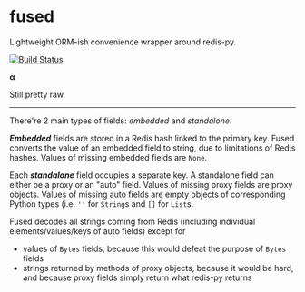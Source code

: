# fused

Lightweight ORM-ish convenience wrapper around redis-py.

[![Build Status](https://travis-ci.org/vaultah/fused.svg?branch=master)](https://travis-ci.org/vaultah/fused)

**α**

Still pretty raw.


----------


There're 2 main types of fields: *embedded* and *standalone*.

***Embedded*** fields are stored in a Redis hash linked to the primary key. Fused converts the value of an embedded field to string, due to limitations of Redis hashes. Values of missing embedded fields are `None`.

Each ***standalone*** field occupies a separate key. A standalone field can either be a proxy or an "auto" field. Values of missing proxy fields are proxy objects. Values of missing auto fields are empty objects of corresponding Python types (i.e. `''` for `String`s and `[]` for `List`s.

Fused decodes all strings coming from Redis (including individual elements/values/keys of auto fields) except for

 - values of `Bytes` fields, because this would defeat the purpose of `Bytes` fields
 - strings returned by methods of proxy objects, because it would be hard, and because proxy fields simply return what redis-py returns
